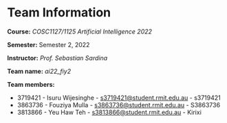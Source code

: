 # Team Information

**Course:** _COSC1127/1125 Artificial Intelligence 2022_

**Semester:** Semester 2, 2022

**Instructor:** _Prof. Sebastian Sardina_

**Team name:** _ai22_fiy2_

**Team members:**

* 3719421 - Isuru Wijesinghe - s3719421@student.rmit.edu.au - s3719421
* 3863736 - Fouziya Mulla - s3863736@student.rmit.edu.au - S3863736
* 3813866 - Yeu Haw Teh - s3813866@student.rmit.edu.au - Kirixi

